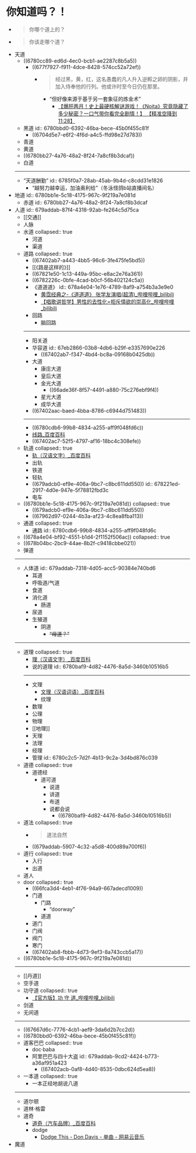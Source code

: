 # 你知道吗？！
- >你哪个道上的？
- >你该走哪个道？
- 天道
	- ((6780cc89-ed6d-4ec0-bcb1-ae2287c8b5a5))
		- ((677f7927-f911-4dce-8428-574cc52a72ef))
			- >经过黑，黄，红，这名愚蠢的凡人升入逆孵之卵的阴影，并加入侍奉他的行列。他或许时至今日仍在那里。
				- “但好像来源于基于另一套象征的炼金术”
					- [【爆肝两月！史上最硬核解谜游戏！《Noita》究竟隐藏了多少秘密？一口气带你看完全剧情！】 【精准空降到 11:28】](https://www.bilibili.com/video/BV12V411X7iW/?share_source=copy_web&vd_source=24175964b0df2fcc2c022cae23517fdc&t=688)
	- 黑道
	  id:: 6780bbd0-6392-46ba-bece-45b0f455c81f
		- ((6704d5e7-e6f2-4f6d-a4c5-ffd98e27d783))
	- 青道
	- 黄道
	- ((6780bb27-4a76-48a2-8f24-7a8cf8b3dcaf))
	- 白道
	- ---
	- “天道酬勤”
	  id:: 6785f0a7-28ab-45ab-9b4d-c8cdd31e1826
		- “越努力越幸运，加油奥利给”（冬泳怪鸽b站直播间名）
- 地道
  id:: 6780bb1e-5c18-4175-967c-9f219a7e081d
	- 赤道
	  id:: 6780bb27-4a76-48a2-8f24-7a8cf8b3dcaf
- 人道
  id:: 679addab-87f4-4318-92ab-fe264c5d75ca
	- [[交通]]
	- 人脉
	- 水道
	  collapsed:: true
		- 河道
		- 渠道
	- 道路
	  collapsed:: true
		- ((67402ab7-a443-4bb5-96c6-3fe475fe5bd5))
		- [[《路是这样的》]]
		- ((67821e50-1c13-449a-95bc-e8ac2e76a361))
		- ((6782226c-0bfe-4cad-b0cf-56b402124c5a))
		- 《道道道》
		  id:: 678a4e04-1e76-4789-8af9-a754b3a3e9e0
			- [黄霑经典之-《道道道》   张学友演唱(超清)_哔哩哔哩_bilibili](https://www.bilibili.com/video/BV1xy4y11713)
			- [【唱歌讲哲学】男性的去性化=拒斥情欲的崇高化_哔哩哔哩_bilibili](https://www.bilibili.com/video/BV1my4y1m7Fo)
		- 回路
			- 脑回路
		- ---
		- 阳关道
		- 华容道
		  id:: 67eb2866-03b8-4db6-b29f-e3357690e226
			- ((67402ab7-f347-4bd4-bc8a-09168b0425db))
		- 大道
			- 康庄大道
			- 皇后大道
			- 金光大道
				- ((66ade36f-8f57-4491-a880-75c276ebf9f4))
			- 星光大道
			- 成华大道
		- ((67402aac-baed-4bba-8786-c6944d751483))
		- ---
		- ((6780cdb6-99b8-4834-a255-aff9f048fd6c))
		- [线路_百度百科](https://baike.baidu.com/item/%E7%BA%BF%E8%B7%AF/1005992)
		- ((67402ac7-52f5-4797-af16-18bc4c308efe))
	- 轨道
	  collapsed:: true
		- [轨（汉语文字）_百度百科](https://baike.baidu.com/item/%E8%BD%A8/4674974)
		- 出轨
		- 铁道
		- 轻轨
		- ((679adcb0-ef9e-406a-9bc7-c8bc611dd550))
		  id:: 678221ed-2917-4d0e-947e-5f78812fbd3c
		- 电车
	- ((6780bb1e-5c18-4175-967c-9f219a7e081d))
	  collapsed:: true
		- ((679adcb0-ef9e-406a-9bc7-c8bc611dd550))
		- ((67962d97-0244-4b3a-af23-4c8ea8fba113))
	- 通道
	  collapsed:: true
		- 通路
		  id:: 6780cdb6-99b8-4834-a255-aff9f048fd6c
	- ((678a4e04-bf92-4551-b1d4-2f1152f506ac))
	  collapsed:: true
	- ((678b04bc-2bc9-44ae-8b2f-c9418cbbe021))
	- 弹道
	- ---
	- 人体道
	  id:: 679addab-7318-4d05-acc5-90384e740bd6
		- 耳道
		- 呼吸道/气道
		- 食道
		- 消化道
			- 肠道
		- 尿道
		- 生殖道
			- 阴道
				- ~~“母道？”~~
	- ---
	- 道理
	  collapsed:: true
		- [理（汉语文字）_百度百科](https://baike.baidu.com/item/%E7%90%86/2710918)
		- 说的道理
		  id:: 6780baf9-4d82-4476-8a5d-3460b10516b5
		- ---
		- 文理
			- [文理（汉语词语）_百度百科](https://baike.baidu.com/item/%E6%96%87%E7%90%86/8975664)
			- 纹理
		- 数理
		- 公理
		- 物理
		- [[地理]]
		- 天理
		- 法理
		- 经理
		- 管理
		  id:: 6780c2c5-7d2f-4b13-9c2a-3d4bd876c039
	- 道德
	  collapsed:: true
		- 道德经
			- 道可道
				- 说道
				- 讲道
				- 布道
				- 说都会说
					- ((6780baf9-4d82-4476-8a5d-3460b10516b5))
	- 道法
	  collapsed:: true
		- >道法自然
		- ((679addab-5907-4c32-a5d8-400d89a700f6))
	- 道行
	  collapsed:: true
		- 入行
		- 出道
	- 道人
	- door
	  collapsed:: true
		- ((66fca3d4-4eb1-4f76-94a9-667adecd1009))
		- 门道
			- 门路
				- “doorway”
			- 道道
		- 道门
		- 门阀
		- 阀门
		- 寒门
		- ((67402ab8-fbbb-4d73-9ef3-8a743ccb5a17))
	- ((6780bb1e-5c18-4175-967c-9f219a7e081d))
	- ---
	- [[丹道]]
	- 空手道
	- 功守道
	  collapsed:: true
		- [【官方版】功  守  道_哔哩哔哩_bilibili](https://www.bilibili.com/video/BV1Hb411q7Po)
	- 剑道
	- 无间道
	- ---
	- ((67667d6c-7776-4cb1-aef9-3da6d2b7cc2d))
	- ((6780bbd0-6392-46ba-bece-45b0f455c81f))
	- 道客巴巴
	  collapsed:: true
		- doc·baba
		- 阿里巴巴与四十大盗
		  id:: 679addab-9cd2-4424-b773-a36af951a423
			- ((67402acb-0af8-4d40-8535-0dbc624d5ea8))
	- 一本道
	  collapsed:: true
		- 一本正经地胡说八道
	- ---
	- 道尔顿
	- 道林·格雷
	- 道奇
		- [道奇（汽车品牌）_百度百科](https://baike.baidu.com/item/%E9%81%93%E5%A5%87/1436423)
		- dodge
			- [Dodge This - Don Davis - 单曲 - 网易云音乐](https://music.163.com/song?id=2646852104&uct2=U2FsdGVkX18oDQAz68O3V51cc5ZE4ivHDfLXHe2QRaI=)
- 魔道